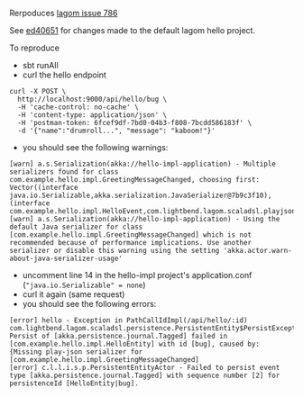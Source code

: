 Rerpoduces [lagom issue 786](https://github.com/lagom/lagom/issues/786)

See [ed40651](https://github.com/crfeliz/lagom-issue-786-repro/commit/ed4065186e727adcc885e1f75482ef4091a16fa6) for changes made to the default lagom hello project. 

To reproduce
- sbt runAll
- curl the hello endpoint
```
curl -X POST \
  http://localhost:9000/api/hello/bug \
  -H 'cache-control: no-cache' \
  -H 'content-type: application/json' \
  -H 'postman-token: 6fcef9df-7bd0-04b3-f808-7bcdd586183f' \
  -d '{"name":"drumroll...", "message": "kaboom!"}'
```
- you should see the following warnings:
```
[warn] a.s.Serialization(akka://hello-impl-application) - Multiple serializers found for class com.example.hello.impl.GreetingMessageChanged, choosing first: Vector((interface java.io.Serializable,akka.serialization.JavaSerializer@7b9c3f10), (interface com.example.hello.impl.HelloEvent,com.lightbend.lagom.scaladsl.playjson.PlayJsonSerializer@6f2d0596))
[warn] a.s.Serialization(akka://hello-impl-application) - Using the default Java serializer for class [com.example.hello.impl.GreetingMessageChanged] which is not recommended because of performance implications. Use another serializer or disable this warning using the setting 'akka.actor.warn-about-java-serializer-usage'
```
- uncomment line 14 in the hello-impl project's application.conf (`"java.io.Serializable" = none`)
- curl it again (same request)
- you should see the following errors:
```
[error] hello - Exception in PathCallIdImpl(/api/hello/:id)
com.lightbend.lagom.scaladsl.persistence.PersistentEntity$PersistException: Persist of [akka.persistence.journal.Tagged] failed in [com.example.hello.impl.HelloEntity] with id [bug], caused by: {Missing play-json serializer for [com.example.hello.impl.GreetingMessageChanged]
[error] c.l.l.i.s.p.PersistentEntityActor - Failed to persist event type [akka.persistence.journal.Tagged] with sequence number [2] for persistenceId [HelloEntity|bug].
```
